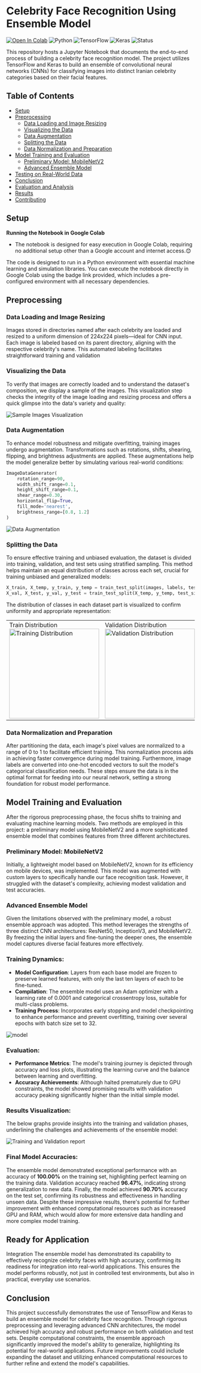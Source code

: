 # Celebrity Face Recognition Using Ensemble Model

[![Open In Colab](https://colab.research.google.com/assets/colab-badge.svg)](https://colab.research.google.com/drive/1egf7l4c_riqb2pxKrEM3nz9kksP3ljyB?usp=sharing)
![Python](https://img.shields.io/badge/Python-3.8-blue)
![TensorFlow](https://img.shields.io/badge/TensorFlow-2.4-brightgreen)
![Keras](https://img.shields.io/badge/Keras-2.4.3-red)
![Status](https://img.shields.io/badge/status-active-green)

This repository hosts a Jupyter Notebook that documents the end-to-end process of building a celebrity face recognition model. The project utilizes TensorFlow and Keras to build an ensemble of convolutional neural networks (CNNs) for classifying images into distinct Iranian celebrity categories based on their facial features.

## Table of Contents

- [Setup](#setup)
- [Preprocessing](#preprocessing)
  - [Data Loading and Image Resizing](#data-loading-and-image-resizing)
  - [Visualizing the Data](#visualizing-the-data)
  - [Data Augmentation](#data-augmentation)
  - [Splitting the Data](#splitting-the-data)
  - [Data Normalization and Preparation](#data-normalization-and-preparation)
- [Model Training and Evaluation](#model-training-and-evaluation)
  - [Preliminary Model: MobileNetV2](#preliminary-model-mobilenetv2)
  - [Advanced Ensemble Model](#advanced-ensemble-model)
- [Testing on Real-World Data](#testing-on-real-world-data)
- [Conclusion](#conclusion)
- [Evaluation and Analysis](#evaluation-and-analysis)
- [Results](#results)
- [Contributing](#contributing)

## Setup

**Running the Notebook in Google Colab**
- The notebook is designed for easy execution in Google Colab, requiring no additional setup other than a Google account and internet access.😊

The code is designed to run in a Python environment with essential machine learning and simulation libraries. You can execute the notebook directly in Google Colab using the badge link provided, which includes a pre-configured environment with all necessary dependencies.


## Preprocessing


### Data Loading and Image Resizing

Images stored in directories named after each celebrity are loaded and resized to a uniform dimension of 224x224 pixels—ideal for CNN input. Each image is labeled based on its parent directory, aligning with the respective celebrity's name. This automated labeling facilitates straightforward training and validation


### Visualizing the Data

To verify that images are correctly loaded and to understand the dataset's composition, we display a sample of the images. This visualization step checks the integrity of the image loading and resizing process and offers a quick glimpse into the data's variety and quality:

![Sample Images Visualization](asset/first_data.jpg)

### Data Augmentation

To enhance model robustness and mitigate overfitting, training images undergo augmentation. Transformations such as rotations, shifts, shearing, flipping, and brightness adjustments are applied. These augmentations help the model generalize better by simulating various real-world conditions:

```python
ImageDataGenerator(
    rotation_range=90,
    width_shift_range=0.1,
    height_shift_range=0.1,
    shear_range=0.30,
    horizontal_flip=True,
    fill_mode='nearest',
    brightness_range=[0.8, 1.2]
)
```

![Data Augmentation](asset/augmentation.jpg)

### Splitting the Data

To ensure effective training and unbiased evaluation, the dataset is divided into training, validation, and test sets using stratified sampling. This method helps maintain an equal distribution of classes across each set, crucial for training unbiased and generalized models:

```python
X_train, X_temp, y_train, y_temp = train_test_split(images, labels, test_size=0.15, random_state=10, stratify=labels)
X_val, X_test, y_val, y_test = train_test_split(X_temp, y_temp, test_size=0.5, random_state=10, stratify=y_temp)
```

The distribution of classes in each dataset part is visualized to confirm uniformity and appropriate representation:

<table>
  <tr>
    <td>Train Distribution<br><img src="asset/data_dist1.png" alt="Training Distribution" width="240px"></td>
    <td>Validation Distribution<br><img src="asset/data_dist2.png" alt="Validation Distribution" width="240px"></td>
    <td>Test Distribution<br><img src="asset/data_dist3.png" alt="Test Distribution" width="240px"></td>
  </tr>
</table>



### Data Normalization and Preparation

After partitioning the data, each image's pixel values are normalized to a range of 0 to 1 to facilitate efficient training. This normalization process aids in achieving faster convergence during model training. Furthermore, image labels are converted into one-hot encoded vectors to suit the model's categorical classification needs. These steps ensure the data is in the optimal format for feeding into our neural network, setting a strong foundation for robust model performance.

## Model Training and Evaluation

After the rigorous preprocessing phase, the focus shifts to training and evaluating machine learning models. Two methods are employed in this project: a preliminary model using MobileNetV2 and a more sophisticated ensemble model that combines features from three different architectures.

### Preliminary Model: MobileNetV2
Initially, a lightweight model based on MobileNetV2, known for its efficiency on mobile devices, was implemented. This model was augmented with custom layers to specifically handle our face recognition task. However, it struggled with the dataset's complexity, achieving modest validation and test accuracies.

### Advanced Ensemble Model
Given the limitations observed with the preliminary model, a robust ensemble approach was adopted. This method leverages the strengths of three distinct CNN architectures: ResNet50, InceptionV3, and MobileNetV2. By freezing the initial layers and fine-tuning the deeper ones, the ensemble model captures diverse facial features more effectively.

### **Training Dynamics**:
- **Model Configuration**: Layers from each base model are frozen to preserve learned features, with only the last ten layers of each to be fine-tuned.
- **Compilation**: The ensemble model uses an Adam optimizer with a learning rate of 0.0001 and categorical crossentropy loss, suitable for multi-class problems.
- **Training Process**: Incorporates early stopping and model checkpointing to enhance performance and prevent overfitting, training over several epochs with batch size set to 32.


![model](asset/model_plot.png)

### **Evaluation**:
- **Performance Metrics**: The model's training journey is depicted through accuracy and loss plots, illustrating the learning curve and the balance between learning and overfitting.
- **Accuracy Achievements**: Although halted prematurely due to GPU constraints, the model showed promising results with validation accuracy peaking significantly higher than the initial simple model.
  
### **Results Visualization**:
The below graphs provide insights into the training and validation phases, underlining the challenges and achievements of the ensemble model:

![Training and Validation report](asset/acc.png)

### **Final Model Accuracies**: 
The ensemble model demonstrated exceptional performance with an accuracy of **100.00%** on the training set, highlighting perfect learning on the training data. Validation accuracy reached **96.47%**, indicating strong generalization to new data. Finally, the model achieved **90.70%** accuracy on the test set, confirming its robustness and effectiveness in handling unseen data. Despite these impressive results, there's potential for further improvement with enhanced computational resources such as increased GPU and RAM, which would allow for more extensive data handling and more complex model training.

## Ready for Application
Integration The ensemble model has demonstrated its capability to effectively recognize celebrity faces with high accuracy, confirming its readiness for integration into real-world applications. This ensures the model performs robustly, not just in controlled test environments, but also in practical, everyday use scenarios.

## Conclusion

This project successfully demonstrates the use of TensorFlow and Keras to build an ensemble model for celebrity face recognition. Through rigorous preprocessing and leveraging advanced CNN architectures, the model achieved high accuracy and robust performance on both validation and test sets. Despite computational constraints, the ensemble approach significantly improved the model's ability to generalize, highlighting its potential for real-world applications. Future improvements could include expanding the dataset and utilizing enhanced computational resources to further refine and extend the model's capabilities.
